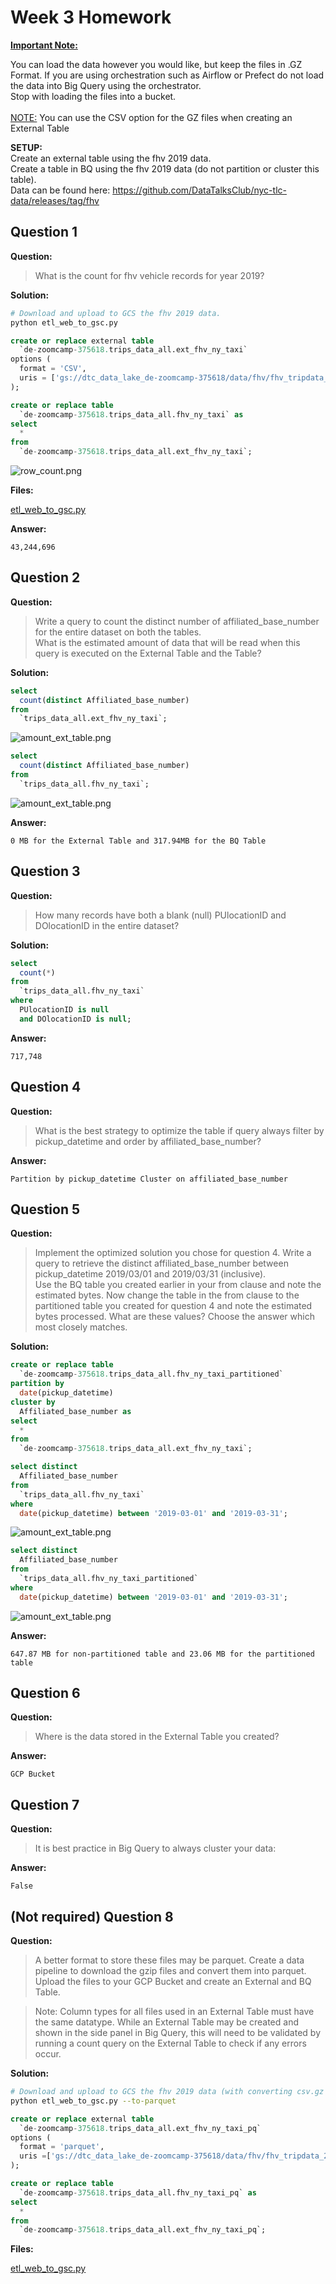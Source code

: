 # Week 3 Homework

<b><u>Important Note:</b></u> <p>You can load the data however you would like, but keep the files in .GZ Format.
If you are using orchestration such as Airflow or Prefect do not load the data into Big Query using the orchestrator.</br>
Stop with loading the files into a bucket. </br></br>
<u>NOTE:</u> You can use the CSV option for the GZ files when creating an External Table</br>

<b>SETUP:</b></br>
Create an external table using the fhv 2019 data. </br>
Create a table in BQ using the fhv 2019 data (do not partition or cluster this table). </br>
Data can be found here: <https://github.com/DataTalksClub/nyc-tlc-data/releases/tag/fhv> </p>

## Question 1

**Question:**

>What is the count for fhv vehicle records for year 2019?

**Solution:**

```bash
# Download and upload to GCS the fhv 2019 data.
python etl_web_to_gsc.py
```

```sql
create or replace external table 
  `de-zoomcamp-375618.trips_data_all.ext_fhv_ny_taxi`
options (
  format = 'CSV',
  uris = ['gs://dtc_data_lake_de-zoomcamp-375618/data/fhv/fhv_tripdata_2019-*.csv.gz']
);

create or replace table 
  `de-zoomcamp-375618.trips_data_all.fhv_ny_taxi` as
select
  *
from
  `de-zoomcamp-375618.trips_data_all.ext_fhv_ny_taxi`;
```

![row_count.png](images/rows_count.png)

**Files:**

[etl_web_to_gsc.py](etl_web_to_gsc.py)

**Answer:**

`43,244,696`

## Question 2

**Question:**

>Write a query to count the distinct number of affiliated_base_number for the entire dataset on both the tables.</br>
>What is the estimated amount of data that will be read when this query is executed on the External Table and the Table?

**Solution:**

```sql
select
  count(distinct Affiliated_base_number)
from
  `trips_data_all.ext_fhv_ny_taxi`;
```

![amount_ext_table.png](images/est_amount_ext_table_1.png)

```sql
select
  count(distinct Affiliated_base_number)
from
  `trips_data_all.fhv_ny_taxi`;
```

![amount_ext_table.png](images/est_amount_table_1.png)

**Answer:**

`0 MB for the External Table and 317.94MB for the BQ Table`

## Question 3

**Question:**

>How many records have both a blank (null) PUlocationID and DOlocationID in the entire dataset?

**Solution:**

```sql
select
  count(*)
from
  `trips_data_all.fhv_ny_taxi`
where
  PUlocationID is null
  and DOlocationID is null;
```

**Answer:**

`717,748`

## Question 4

**Question:**

>What is the best strategy to optimize the table if query always filter by pickup_datetime and order by affiliated_base_number?

**Answer:**

`Partition by pickup_datetime Cluster on affiliated_base_number`

## Question 5

**Question:**

>Implement the optimized solution you chose for question 4. Write a query to retrieve the distinct affiliated_base_number between pickup_datetime 2019/03/01 and 2019/03/31 (inclusive).</br>
>Use the BQ table you created earlier in your from clause and note the estimated bytes. Now change the table in the from clause to the partitioned table you created for question 4 and note the estimated bytes processed. What are these values? Choose the answer which most closely matches.

**Solution:**

```sql
create or replace table 
  `de-zoomcamp-375618.trips_data_all.fhv_ny_taxi_partitioned` 
partition by
  date(pickup_datetime)
cluster by
  Affiliated_base_number as
select 
  * 
from
  `de-zoomcamp-375618.trips_data_all.ext_fhv_ny_taxi`;
```

```sql
select distinct
  Affiliated_base_number
from
  `trips_data_all.fhv_ny_taxi`
where
  date(pickup_datetime) between '2019-03-01' and '2019-03-31';
```

![amount_ext_table.png](images/est_amount_ext_table_2.png)

```sql
select distinct
  Affiliated_base_number
from
  `trips_data_all.fhv_ny_taxi_partitioned`
where
  date(pickup_datetime) between '2019-03-01' and '2019-03-31';
```

![amount_ext_table.png](images/est_amount_table_2.png)

**Answer:**

`647.87 MB for non-partitioned table and 23.06 MB for the partitioned table`

## Question 6

**Question:**

>Where is the data stored in the External Table you created?

**Answer:**

`GCP Bucket`

## Question 7

**Question:**

>It is best practice in Big Query to always cluster your data:

**Answer:**

`False`

## (Not required) Question 8

**Question:**

>A better format to store these files may be parquet. Create a data pipeline to download the gzip files and convert them into parquet. Upload the files to your GCP Bucket and create an External and BQ Table.

>Note: Column types for all files used in an External Table must have the same datatype. While an External Table may be created and shown in the side panel in Big Query, this will need to be validated by running a count query on the External Table to check if any errors occur.

**Solution:**

```bash
# Download and upload to GCS the fhv 2019 data (with converting csv.gz to parquet).
python etl_web_to_gsc.py --to-parquet
```

```sql
create or replace external table
  `de-zoomcamp-375618.trips_data_all.ext_fhv_ny_taxi_pq`
options (
  format = 'parquet',
  uris =['gs://dtc_data_lake_de-zoomcamp-375618/data/fhv/fhv_tripdata_2019-*.parquet']
);

create or replace table 
  `de-zoomcamp-375618.trips_data_all.fhv_ny_taxi_pq` as
select
  *
from
  `de-zoomcamp-375618.trips_data_all.ext_fhv_ny_taxi_pq`;
```

**Files:**

[etl_web_to_gsc.py](etl_web_to_gsc.py)
